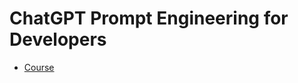 # ChatGPT Prompt Engineering for Developers

- [Course](https://www.deeplearning.ai/short-courses/chatgpt-prompt-engineering-for-developers/?fbclid=IwAR34xkeenrc4_nhWljs86sZRINLC1Ka73jkqRsqkm0Vh1VSkJ9YZkKaA-z8)
